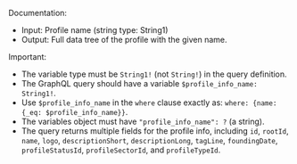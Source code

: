 Documentation:
- Input: Profile name (string type: String1)
- Output: Full data tree of the profile with the given name.

Important:
- The variable type must be `String1!` (not `String!`) in the query definition.
- The GraphQL query should have a variable `$profile_info_name: String1!`.
- Use `$profile_info_name` in the `where` clause exactly as: `where: {name: {_eq: $profile_info_name}}`.
- The variables object must have `"profile_info_name": ?` (a string).
- The query returns multiple fields for the profile info, including `id`, `rootId`, `name`, `logo`, `descriptionShort`, `descriptionLong`, `tagLine`, `foundingDate`, `profileStatusId`, `profileSectorId`, and `profileTypeId`.
